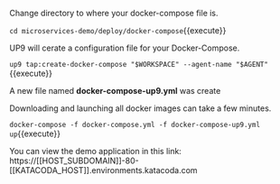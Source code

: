 Change directory to where your docker-compose file is.

`cd microservices-demo/deploy/docker-compose`{{execute}}

UP9 will cerate a configuration file for your Docker-Compose. 

`up9 tap:create-docker-compose "$WORKSPACE" --agent-name "$AGENT"`{{execute}}

A new file named **docker-compose-up9.yml** was create

Downloading and launching all docker images can take a few minutes.

`docker-compose -f docker-compose.yml -f docker-compose-up9.yml up`{{execute}}

You can view the demo application in this link: https://[[HOST_SUBDOMAIN]]-80-[[KATACODA_HOST]].environments.katacoda.com
